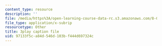 ```yaml
---
content_type: resource
description: ''
file: /media/https%3A/open-learning-course-data-rc.s3.amazonaws.com/8-05-quantum-physics-ii-fall-2013/97133f5ca84d546d103bf444d697324c_eZzBK3oy-08.srt
file_type: application/x-subrip
resourcetype: Other
title: 3play caption file
uid: 97133f5c-a84d-546d-103b-f444d697324c
---
```


